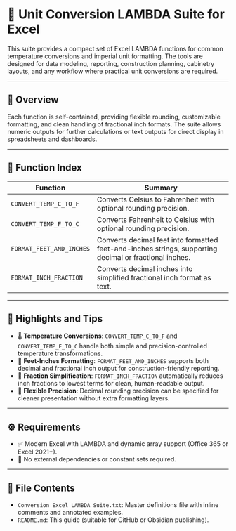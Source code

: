 # 📏 Unit Conversion LAMBDA Suite for Excel

This suite provides a compact set of Excel LAMBDA functions for common temperature conversions and imperial unit formatting. The tools are designed for data modeling, reporting, construction planning, cabinetry layouts, and any workflow where practical unit conversions are required.

---

## 📘 Overview

Each function is self-contained, providing flexible rounding, customizable formatting, and clean handling of fractional inch formats. The suite allows numeric outputs for further calculations or text outputs for direct display in spreadsheets and dashboards.

---

## 📑 Function Index

| Function | Summary |
|---------|---------|
| `CONVERT_TEMP_C_TO_F` | Converts Celsius to Fahrenheit with optional rounding precision. |
| `CONVERT_TEMP_F_TO_C` | Converts Fahrenheit to Celsius with optional rounding precision. |
| `FORMAT_FEET_AND_INCHES` | Converts decimal feet into formatted feet-and-inches strings, supporting decimal or fractional inches. |
| `FORMAT_INCH_FRACTION` | Converts decimal inches into simplified fractional inch format as text. |

---

## 🧩 Highlights and Tips

- 🌡 **Temperature Conversions**: `CONVERT_TEMP_C_TO_F` and `CONVERT_TEMP_F_TO_C` handle both simple and precision-controlled temperature transformations.
- 📏 **Feet-Inches Formatting**: `FORMAT_FEET_AND_INCHES` supports both decimal and fractional inch output for construction-friendly reporting.
- 📐 **Fraction Simplification**: `FORMAT_INCH_FRACTION` automatically reduces inch fractions to lowest terms for clean, human-readable output.
- 🔧 **Flexible Precision**: Decimal rounding precision can be specified for cleaner presentation without extra formatting layers.

---

## ⚙️ Requirements

- ✅ Modern Excel with LAMBDA and dynamic array support (Office 365 or Excel 2021+).
- 🚫 No external dependencies or constant sets required.

---

## 📎 File Contents

- `Conversion Excel LAMBDA Suite.txt`: Master definitions file with inline comments and annotated examples.
- `README.md`: This guide (suitable for GitHub or Obsidian publishing).

